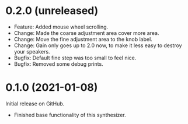 0.2.0 (unreleased)
==================

* Feature: Added mouse wheel scrolling.
* Change: Made the coarse adjustment area cover more area.
* Change: Move the fine adjustment area to the knob label.
* Change: Gain only goes up to 2.0 now, to make it
less easy to destroy your speakers.
* Bugfix: Default fine step was too small to feel nice.
* Bugfix: Removed some debug prints.

0.1.0 (2021-01-08)
==================
Initial release on GitHub.

* Finished base functionality of this synthesizer.
